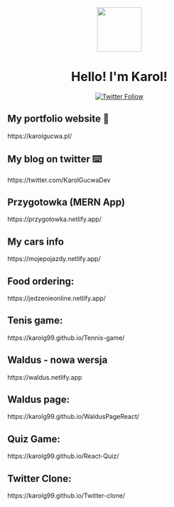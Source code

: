 <div class="header" align="center">
  <img src="https://user-images.githubusercontent.com/81558651/179361740-0dd0c29d-655e-4d8f-88d3-b3686f134201.png" alt="" width="100px" height="100px" >
  <h1>Hello! I'm Karol!</h1>
  
  <a href="" target="_blank">
    <img alt="Twitter Follow" src="https://img.shields.io/twitter/follow/KarolGucwaDev?style=social">
  </a>
</div>

<h2>My portfolio website 🚀</h2> <p>https://karolgucwa.pl/</p>
<h2>My blog on twitter ⌨️</h2> <p>https://twitter.com/KarolGucwaDev</p>
<h2>Przygotowka (MERN App)</h2> <p>https://przygotowka.netlify.app/</p>
<h2>My cars info </h2> <p>https://mojepojazdy.netlify.app/</p>
<h2>Food ordering:</h2> <p>https://jedzenieonline.netlify.app/</p>
<h2>Tenis game:</h2> <p>https://karolg99.github.io/Tennis-game/</p>
<h2>Waldus - nowa wersja</h2> <p>https://waldus.netlify.app</p>
<h2>Waldus page:</h2> <p>https://karolg99.github.io/WaldusPageReact/</p>
<h2>Quiz Game:</h2> <p>https://karolg99.github.io/React-Quiz/</p>
<h2>Twitter Clone:</h2> <p>https://karolg99.github.io/Twitter-clone/</p>


<!---
KarolG99/KarolG99 is a ✨ special ✨ repository because its `README.md` (this file) appears on your GitHub profile.
You can click the Preview link to take a look at your changes.
--->

